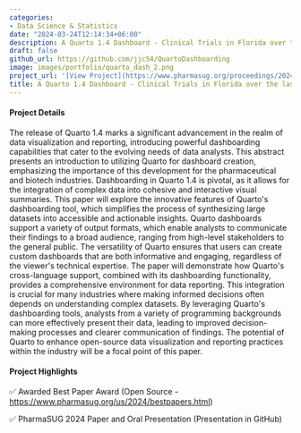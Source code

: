 ```yaml
---
categories:
- Data Science & Statistics
date: "2024-03-24T12:14:34+06:00"
description: A Quarto 1.4 Dashboard - Clinical Trials in Florida over the last 10 Years
draft: false
github_url: https://github.com/jjc54/QuartoDashboarding
image: images/portfolio/quarto_dash_2.png
project_url: '[View Project](https://www.pharmasug.org/proceedings/2024/DV/PharmaSUG-2024-DV-458.pdf)'
title: A Quarto 1.4 Dashboard - Clinical Trials in Florida over the last 10 Years
---
```


#### Project Details

The release of Quarto 1.4 marks a significant advancement in the realm of data visualization and reporting, introducing powerful dashboarding capabilities that cater to the evolving needs of data analysts. This abstract presents an introduction to utilizing Quarto for dashboard creation, emphasizing the importance of this development for the pharmaceutical and biotech industries. Dashboarding in Quarto 1.4 is pivotal, as it allows for the integration of complex data into cohesive and interactive visual summaries. This paper will explore the innovative features of Quarto's dashboarding tool, which simplifies the process of synthesizing large datasets into accessible and actionable insights. Quarto dashboards support a variety of output formats, which enable analysts to communicate their findings to a broad audience, ranging from high-level stakeholders to the general public. The versatility of Quarto ensures that users can create custom dashboards that are both informative and engaging, regardless of the viewer's technical expertise. The paper will demonstrate how Quarto's cross-language support, combined with its dashboarding functionality, provides a comprehensive environment for data reporting. This integration is crucial for many industries where making informed decisions often depends on understanding complex datasets. By leveraging Quarto's dashboarding tools, analysts from a variety of programming backgrounds can more effectively present their data, leading to improved decision-making processes and clearer communication of findings. The potential of Quarto to enhance open-source data visualization and reporting practices within the industry will be a focal point of this paper.

#### Project Highlights

✅ Awarded Best Paper Award (Open Source - <https://www.pharmasug.org/us/2024/bestpapers.html>)

✅ PharmaSUG 2024 Paper and Oral Presentation (Presentation in GitHub)